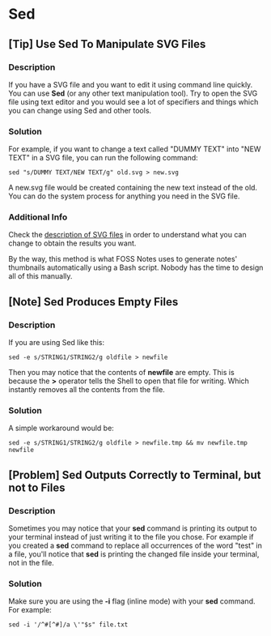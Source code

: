 # Sed

## [Tip] Use Sed To Manipulate SVG Files

### Description

If you have a SVG file and you want to edit it using command line quickly. You can use **Sed** (or any other text manipulation tool). Try to open the SVG file using text editor and you would see a lot of specifiers and things which you can change using Sed and other tools.

### Solution

For example, if you want to change a text called "DUMMY TEXT" into "NEW TEXT" in a SVG file, you can run the following command:

    sed "s/DUMMY TEXT/NEW TEXT/g" old.svg > new.svg

A new.svg file would be created containing the new text instead of the old. You can do the system process for anything you need in the SVG file.

### Additional Info

Check the [description of SVG files](https://inkscape.org/en/develop/about-svg/) in order to understand what you can change to obtain the results you want.

By the way, this method is what FOSS Notes uses to generate notes' thumbnails automatically using a Bash script. Nobody has the time to design all of this manually.


## [Note] Sed Produces Empty Files

### Description

If you are using Sed like this:

    sed -e s/STRING1/STRING2/g oldfile > newfile

Then you may notice that the contents of **newfile** are empty. This is because the **>** operator tells the Shell to open that file for writing. Which instantly removes all the contents from the file.

### Solution

A simple workaround would be:

    sed -e s/STRING1/STRING2/g oldfile > newfile.tmp && mv newfile.tmp newfile

## [Problem] Sed Outputs Correctly to Terminal, but not to Files

### Description

Sometimes you may notice that your **sed** command is printing its output to your terminal instead of just writing it to the file you chose. For example if you created a **sed** command to replace all occurrences of the word "test" in a file, you'll notice that **sed** is printing the changed file inside your terminal, not in the file.

### Solution

Make sure you are using the **-i** flag (inline mode) with your **sed** command. For example:

    sed -i '/^#[^#]/a \'"$s" file.txt
